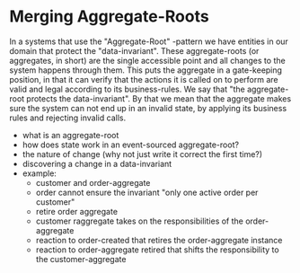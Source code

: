 # Merging Aggregate-Roots

In a systems that use the "Aggregate-Root" -pattern we have entities in our domain that protect the "data-invariant". These aggregate-roots (or aggregates, in short) are the single accessible point and all changes to the system happens through them. This puts the aggregate in a gate-keeping position, in that it can verify that the actions it is called on to perform are valid and legal according to its business-rules. We say that "the aggregate-root protects the data-invariant". By that we mean that the aggregate makes sure the system can not end up in an invalid state, by applying its business rules and rejecting invalid calls.



- what is an aggregate-root
- how does state work in an event-sourced aggregate-root?
- the nature of change (why not just write it correct the first time?)
- discovering a change in a data-invariant
- example:
    - customer and order-aggregate
    - order cannot ensure the invariant "only one active order per customer"
    - retire order aggregate
    - customer raggregate takes on the responsibilities of the order-aggregate
    - reaction to order-created that retires the order-aggregate instance
    - reaction to order-aggregate retired that shifts the responsibility to the customer-aggregate

